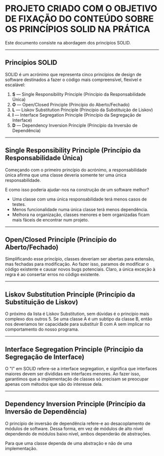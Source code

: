 # PROJETO CRIADO COM O OBJETIVO DE FIXAÇÃO DO CONTEÚDO SOBRE OS PRINCÍPIOS SOLID NA PRÁTICA

Este documento consiste na abordagem dos princípios SOLID.

---

## Princípios SOLID

SOLID é um acrónimo que representa cinco princípios de design de software destinados a fazer o código mais
compreensível, flexível e escalável:

1. **S** — Single Responsibility Principle (Princípio da Responsabilidade Única)
2. **O** — Open/Closed Principle (Princípio do Aberto/Fechado)
3. **L** — Liskov Substitution Principle (Princípio da Substituição de Liskov)
4. **I** — Interface Segregation Principle (Princípio da Segregação de Interface)
5. **D** — Dependency Inversion Principle (Princípio da Inversão de Dependência)

---

## Single Responsibility Principle (Princípio da Responsabilidade Única)

Começando com o primeiro princípio do acrónimo, a responsabilidade única afirma que uma classe deveria somente ter uma
única responsabilidade.

E como isso poderia ajudar-nos na construção de um software melhor?

- Uma classe com uma única responsabilidade terá menos casos de testes.
- Menos funcionalidade numa única classe terá menos dependência.
- Melhora na organização, classes menores e bem organizadas ficam mais fáceis de encontrar num projeto.

---

## Open/Closed Principle (Princípio do Aberto/Fechado)

Simplificando esse princípio, classes deveriam ser abertas para extensão, mas fechadas para modificação. Ao fazer isso,
paramos de modificar o código existente e causar novos bugs potenciais. Claro, a única exceção à regra é ao consertar
erros no código existente.

---

## Liskov Substitution Principle (Princípio da Substituição de Liskov)

O próximo da lista é Liskov Substitution, sem dúvidas é o princípio mais complexo dos outros 5. Se uma classe A é um
subtipo da classe B, então nos deveriamos ter capacidade para substituir B com A sem implicar no comportamento do nosso
programa.

---

## Interface Segregation Principle (Princípio da Segregação de Interface)

O "I" em SOLID refere-se a interface segregation, e significa que interfaces maiores devem ser divididas em interfaces
menores. Ao fazer isso, garantimos que a implementação de classes só precisam se preocupar apenas com métodos que são do
interesse dela.

---

## Dependency Inversion Principle (Princípio da Inversão de Dependência)

O princípio de inversão de dependência refere-e ao desacoplamento de módulos de software. Dessa forma, em vez de módulos
de alto nível dependendo de módulos baixo nível, ambos dependerão de abstrações.

Para que uma classe dependa de uma abstração e não de uma implementação.